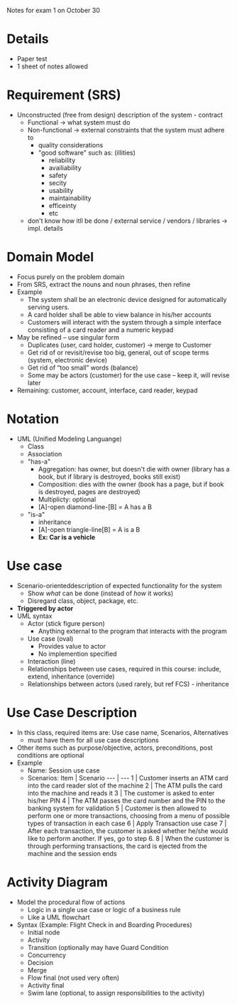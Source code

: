 Notes for exam 1 on October 30

# Details
- Paper test
- 1 sheet of notes allowed

# Requirement (SRS)
- Unconstructed (free from design) description of the system - contract
  - Functional -> what system must do
  - Non-functional -> external constraints that the system must adhere to
    - quality considerations
    - "good software" such as: (illities)<ul><li>reliability</li><li>availiability</li><li>safety</li><li>secity</li><li>usability</li><li>maintainability</li><li>efficeinty</li><li>etc</li></ul>
  - don't know how itll be done / external service / vendors / libraries -> impl. details

# Domain Model
- Focus purely on the problem domain
- From SRS, extract the nouns and noun phrases, then refine
- Example
  - The system shall be an electronic device designed for automatically serving users. 
  - A card holder shall be able to view balance in his/her accounts
  - Customers will interact with the system through a simple interface consisting of a card reader and a numeric keypad
- May be refined – use singular form
  - Duplicates (user, card holder, customer) -> merge to Customer
  - Get rid of or revisit/revise too big, general, out of scope terms (system, electronic device)
  - Get rid of “too small” words (balance)
  - Some may be actors (customer) for the use case – keep it, will revise later
- Remaining: customer, account, interface, card reader, keypad

# Notation
- UML (Unified Modeling Languange)
  - Class
  - Association
  - "has-a"
    - Aggregation: has owner, but doesn't die with owner (library has a book, but if library is destroyed, books still exist)
    - Composition: dies with the owner (book has a page, but if book is destroyed, pages are destroyed)
    - Multiplicty: optional
    - [A]-open diamond-line-[B] = A has a B
  - "is-a"
    - inheritance
    - [A]-open triangle-line[B] = A is a B
    - **Ex: Car is a vehicle**

# Use case
- Scenario-orienteddescription of expected functionality for the system 
  - Show *what* can be done (instead of *how* it works)
  - Disregard class, object, package, etc.
- **Triggered by actor**
- UML syntax
  - Actor (stick figure person)
    - Anything external to the program that interacts with the program
  - Use case (oval)
    - Provides value to actor
    - No implemention specified
  - Interaction (line)
  - Relationships between use cases, required in this course: include, 
extend, inheritance (override)
  - Relationships between actors (used rarely, but ref FCS) - inheritance

# Use Case Description
  - In this class, required items are: Use case name, Scenarios, Alternatives
    - must have them for all use case descriptions
 - Other items such as purpose/objective, actors, preconditions, post conditions are optional
 - Example
   - Name: Session use case
   - Scenarios: 
Item | Scenario
--- | ---
1 | Customer inserts an ATM card into the card reader slot of the machine
2 | The ATM pulls the card into the machine and reads it
3 | The customer is asked to enter his/her PIN
4 | The ATM passes the card number and the PIN to the banking system for validation
5 | Customer is then allowed to perform one or more transactions, choosing from a menu of possible types of transaction in each case
6 | Apply Transaction use case
7 | After each transaction, the customer is asked whether he/she would like to perform another. If yes, go to step 6.
8 | When the customer is through performing transactions, the card is ejected from the machine and the session ends

# Activity Diagram
- Model the procedural flow of actions 
  - Logic in a single use case or logic of a business rule
  - Like a UML flowchart
- Syntax (Example: Flight Check in and Boarding Procedures)
  - Initial node 
  - Activity 
  - Transition (optionally may have Guard Condition
  - Concurrency
  - Decision
  - Merge
  - Flow final (not used very often)
  - Activity final 
  - Swim lane (optional, to assign responsibilities to the activity)  
